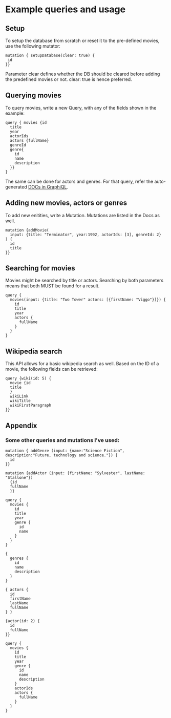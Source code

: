 # Example queries and usage

## Setup

To setup the database from scratch or reset it to the pre-defined movies, use the following mutator:
```
mutation { setupDatabase(clear: true) {
 id
}}
```
Parameter clear defines whether the DB should be cleared before adding the predefined movies or not. clear: true is hence preferred.

## Querying movies

To query movies, write a new Query, with any of the fields shown in the example:
```
query { movies {id
  title
  year
  actorIds
  actors {fullName}
  genreId
  genre{
	id
	name
	description
  }}
}
```
The same can be done for actors and genres. For that query, refer the auto-generated [DOCs in GraphiQL](./Graphiql_docs.PNG).

## Adding new movies, actors or genres

To add new enitities, write a Mutation. Mutations are listed in the Docs as well.
```
mutation {addMovie(
  input: {title: "Terminator", year:1992, actorIds: [3], genreId: 2}
) {
  id
  title
}}
```

## Searching for movies

Movies might be searched by title or actors. Searching by both parameters means that both MUST be found for a result.
```
query {
  movies(input: {title: "Two Tower" actors: [{firstName: "Viggo"}]}) {
    id
    title
    year
    actors {
      fullName
    }
  }
}
```

## Wikipedia search

This API allows for a basic wikipedia search as well. Based on the ID of a movie, the following fields can be retrieved:
```
query {wiki(id: 5) {
  movie {id
  title
  }
  wikiLink
  wikiTitle
  wikiFirstParagraph
}}
```

## Appendix

### Some other queries and mutations I've used:
```
mutation { addGenre (input: {name:"Science Fiction", description:"Future, technology and science."}) {
  id
}}
```
```
mutation {addActor (input: {firstName: "Sylvester", lastName: "Stallone"}) 
  {id
  fullName
  }}
```
```
query {
  movies {
    id
    title
    year
    genre {
      id
      name
    }
  }
}
```
```
{
  genres {
    id
    name
    description
  }
}
```
```
{ actors {
  id
  firstName
  lastName
  fullName
} }
```
```
{actor(id: 2) {
  id
  fullName
}}
```
```
query {
  movies {
    id
    title
    year
    genre {
      id
      name
      description
    }
    actorIds
    actors {
      fullName
    }
  }
}
```
